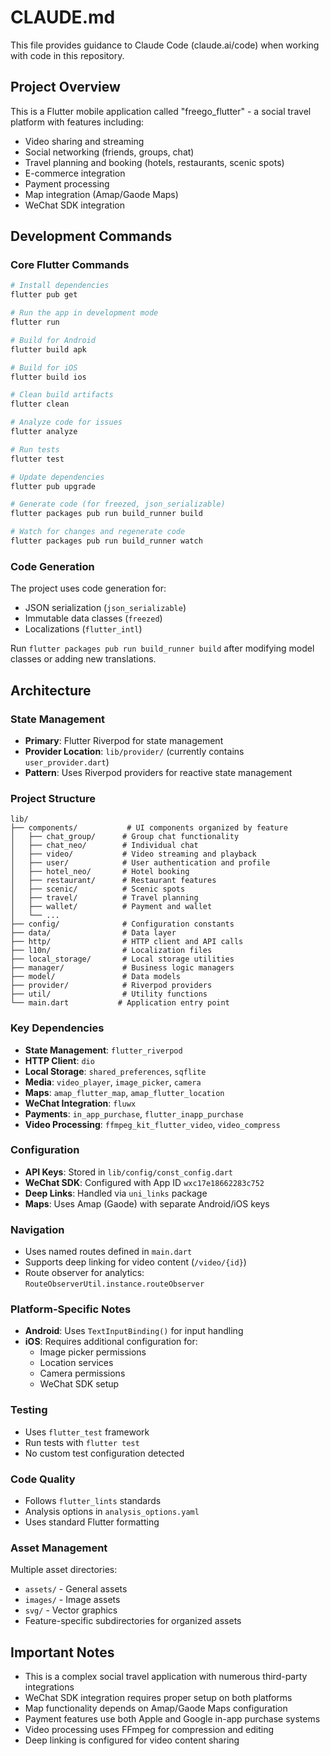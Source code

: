 # CLAUDE.md

This file provides guidance to Claude Code (claude.ai/code) when working with code in this repository.

## Project Overview

This is a Flutter mobile application called "freego_flutter" - a social travel platform with features including:
- Video sharing and streaming
- Social networking (friends, groups, chat)
- Travel planning and booking (hotels, restaurants, scenic spots)
- E-commerce integration
- Payment processing
- Map integration (Amap/Gaode Maps)
- WeChat SDK integration

## Development Commands

### Core Flutter Commands
```bash
# Install dependencies
flutter pub get

# Run the app in development mode
flutter run

# Build for Android
flutter build apk

# Build for iOS
flutter build ios

# Clean build artifacts
flutter clean

# Analyze code for issues
flutter analyze

# Run tests
flutter test

# Update dependencies
flutter pub upgrade

# Generate code (for freezed, json_serializable)
flutter packages pub run build_runner build

# Watch for changes and regenerate code
flutter packages pub run build_runner watch
```

### Code Generation
The project uses code generation for:
- JSON serialization (`json_serializable`)
- Immutable data classes (`freezed`)
- Localizations (`flutter_intl`)

Run `flutter packages pub run build_runner build` after modifying model classes or adding new translations.

## Architecture

### State Management
- **Primary**: Flutter Riverpod for state management
- **Provider Location**: `lib/provider/` (currently contains `user_provider.dart`)
- **Pattern**: Uses Riverpod providers for reactive state management

### Project Structure
```
lib/
├── components/           # UI components organized by feature
│   ├── chat_group/      # Group chat functionality
│   ├── chat_neo/        # Individual chat
│   ├── video/           # Video streaming and playback
│   ├── user/            # User authentication and profile
│   ├── hotel_neo/       # Hotel booking
│   ├── restaurant/      # Restaurant features
│   ├── scenic/          # Scenic spots
│   ├── travel/          # Travel planning
│   ├── wallet/          # Payment and wallet
│   └── ...
├── config/              # Configuration constants
├── data/                # Data layer
├── http/                # HTTP client and API calls
├── l10n/                # Localization files
├── local_storage/       # Local storage utilities
├── manager/             # Business logic managers
├── model/               # Data models
├── provider/            # Riverpod providers
├── util/                # Utility functions
└── main.dart           # Application entry point
```

### Key Dependencies
- **State Management**: `flutter_riverpod`
- **HTTP Client**: `dio`
- **Local Storage**: `shared_preferences`, `sqflite`
- **Media**: `video_player`, `image_picker`, `camera`
- **Maps**: `amap_flutter_map`, `amap_flutter_location`
- **WeChat Integration**: `fluwx`
- **Payments**: `in_app_purchase`, `flutter_inapp_purchase`
- **Video Processing**: `ffmpeg_kit_flutter_video`, `video_compress`

### Configuration
- **API Keys**: Stored in `lib/config/const_config.dart`
- **WeChat SDK**: Configured with App ID `wxc17e18662283c752`
- **Deep Links**: Handled via `uni_links` package
- **Maps**: Uses Amap (Gaode) with separate Android/iOS keys

### Navigation
- Uses named routes defined in `main.dart`
- Supports deep linking for video content (`/video/{id}`)
- Route observer for analytics: `RouteObserverUtil.instance.routeObserver`

### Platform-Specific Notes
- **Android**: Uses `TextInputBinding()` for input handling
- **iOS**: Requires additional configuration for:
  - Image picker permissions
  - Location services
  - Camera permissions
  - WeChat SDK setup

### Testing
- Uses `flutter_test` framework
- Run tests with `flutter test`
- No custom test configuration detected

### Code Quality
- Follows `flutter_lints` standards
- Analysis options in `analysis_options.yaml`
- Uses standard Flutter formatting

### Asset Management
Multiple asset directories:
- `assets/` - General assets
- `images/` - Image assets
- `svg/` - Vector graphics
- Feature-specific subdirectories for organized assets

## Important Notes

- This is a complex social travel application with numerous third-party integrations
- WeChat SDK integration requires proper setup on both platforms
- Map functionality depends on Amap/Gaode Maps configuration
- Payment features use both Apple and Google in-app purchase systems
- Video processing uses FFmpeg for compression and editing
- Deep linking is configured for video content sharing